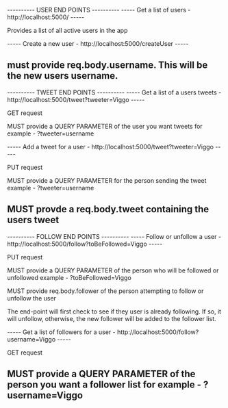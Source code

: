---------- USER END POINTS ----------
----- Get a list of users - http://localhost:5000/ -----

Provides a list of all active users in the app

----- Create a new user - http://localhost:5000/createUser -----

must provide req.body.username. This will be the new users username.
--------------------------------------------------



---------- TWEET END POINTS ----------
----- Get a list of a users tweets - http://localhost:5000/tweet?tweeter=Viggo -----

GET request

MUST provide a QUERY PARAMETER of the user you want tweets for
example - ?tweeter=username


----- Add a tweet for a user - http://localhost:5000/tweet?tweeter=Viggo -----

PUT request

MUST provide a QUERY PARAMETER for the person sending the tweet
example - ?tweeter=username

MUST provde a req.body.tweet containing the users tweet
--------------------------------------------------



---------- FOLLOW END POINTS ----------
----- Follow or unfollow a user - http://localhost:5000/follow?toBeFollowed=Viggo -----

PUT request

MUST provide a QUERY PARAMETER of the person who will be followed or unfollowed
example - ?toBeFollowed=Viggo

MUST provide req.body.follower of the person attempting to follow or unfollow the user

The end-point will first check to see if they user is already following. If so, it will unfollow, otherwise, the new follower will be added to the follower list.


----- Get a list of followers for a user - http://localhost:5000/follow?username=Viggo -----

GET request 

MUST provide a QUERY PARAMETER of the person you want a follower list for
example - ?username=Viggo
--------------------------------------------------
